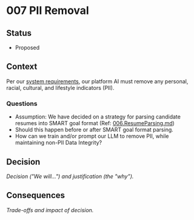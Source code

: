 # 007 PII Removal

## Status

- Proposed

## Context

Per our [system requirements](../main/problem/Requirements.md), our platform AI must remove any personal, racial, cultural, and lifestyle indicators (PII). 

### Questions

- Assumption: We have decided on a strategy for parsing candidate resumes into SMART goal format (Ref: [006.ResumeParsing.md](./adrs/006.ResumeParsing.md))
- Should this happen before or after SMART goal format parsing.
- How can we train and/or prompt our LLM to remove PII, while maintaining non-PII Data Integrity?

## Decision

_Decision ("We will...") and justification (the "why”)._

## Consequences

_Trade-offs and impact of decision._

